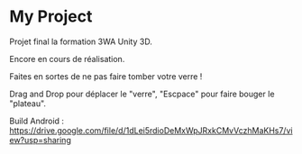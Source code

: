 # My Project
 
Projet final la formation 3WA Unity 3D.

Encore en cours de réalisation. 

Faites en sortes de ne pas faire tomber votre verre !

Drag and Drop pour déplacer le "verre", "Escpace" pour faire bouger le "plateau".

Build Android : https://drive.google.com/file/d/1dLei5rdioDeMxWpJRxkCMvVczhMaKHs7/view?usp=sharing
